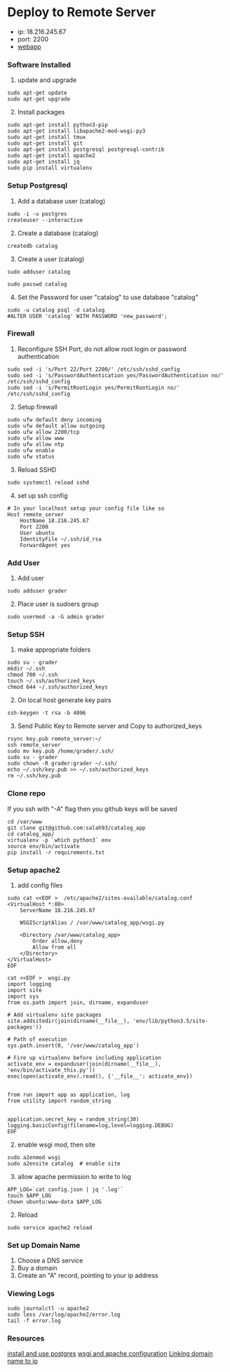 # Deploy to Remote Server
+ ip: 18.216.245.67
+ port: 2200
+ [webapp](http://salahahmed.me)

### Software Installed
1. update and upgrade
```
sudo apt-get update
sudo apt-get upgrade
```
2. Install packages
```
sudo apt-get install python3-pip
sudo apt-get install libapache2-mod-wsgi-py3
sudo apt-get install tmux
sudo apt-get install git
sudo apt-get install postgresql postgresql-contrib
sudo apt-get install apache2
sudo apt-get install jq
sudo pip install virtualenv
```


### Setup Postgresql
1. Add a database user (catalog)
```
sudo -i -u postgres
createuser --interactive
```
2. Create a database (catalog)
```
createdb catalog
```
3. Create a user (catalog)
```
sudo adduser catalog
```
```
sudo passwd catalog
```
4. Set the Password for user "catalog" to use database "catalog"
```
sudo -u catalog psql -d catalog
#ALTER USER 'catalog' WITH PASSWORD 'new_password';
```


### Firewall
1. Reconfigure SSH Port, do not allow root login or password authentication
```
sudo sed -i 's/Port 22/Port 2200/' /etc/ssh/sshd_config
sudo sed -i 's/PasswordAuthentication yes/PasswordAuthentication no/' /etc/ssh/sshd_config
sudo sed -i 's/PermitRootLogin yes/PermitRootLogin no/' /etc/ssh/sshd_config
```

2. Setup firewall
```
sudo ufw default deny incoming
sudo ufw default allow outgoing
sudo ufw allow 2200/tcp
sudo ufw allow www
sudo ufw allow ntp
sudo ufw enable
sudo ufw status
```

3. Reload SSHD
```
sudo systemctl reload sshd
```

4. set up ssh config
```
# In your localhost setup your config file like so
Host remote_server
    HostName 18.216.245.67
    Port 2200
    User ubuntu
    IdentityFile ~/.ssh/id_rsa
    ForwardAgent yes
```


### Add User
1. Add user
```
sudo adduser grader
```

2. Place user is sudoers group
```
sudo usermod -a -G admin grader
```

### Setup SSH
1. make appropriate folders
```
sudo su - grader
mkdir ~/.ssh
chmod 700 ~/.ssh
touch ~/.ssh/authorized_keys
chmod 644 ~/.ssh/authorized_keys
```

2. On local host generate key pairs
```
ssh-keygen -t rsa -b 4096
```

3. Send Public Key to Remote server and Copy to authorized\_keys
```
rsync key.pub remote_server:~/
ssh remote_server
sudo mv key.pub /home/grader/.ssh/
sudo su - grader
sudo chown -R grader:grader ~/.ssh/
echo ~/.ssh/key.pub >> ~/.ssh/authorized_keys
rm ~/.ssh/key.pub
```


### Clone repo
If you ssh with "-A" flag then you github keys will be saved

```
cd /var/www
git clone git@github.com:salah93/catalog_app
cd catalog_app/
virtualenv -p `which python3` env
source env/bin/activate
pip install -r requirements.txt
```



### Setup apache2
1. add config files
```
sudo cat <<EOF >  /etc/apache2/sites-available/catalog.conf
<VirtualHost *:80>
    ServerName 18.216.245.67

    WSGIScriptAlias / /var/www/catalog_app/wsgi.py

    <Directory /var/www/catalog_app>
        Order allow,deny
        Allow from all
    </Directory>
</VirtualHost>
EOF

cat <<EOF >  wsgi.py
import logging
import site
import sys
from os.path import join, dirname, expanduser

# Add virtualenv site packages
site.addsitedir(join(dirname(__file__), 'env/lib/python3.5/site-packages'))

# Path of execution
sys.path.insert(0, '/var/www/catalog_app')

# Fire up virtualenv before including application
activate_env = expanduser(join(dirname(__file__), 'env/bin/activate_this.py'))
exec(open(activate_env).read(), {'__file__': activate_env})


from run import app as application, log
from utility import random_string


application.secret_key = random_string(30)
logging.basicConfig(filename=log,level=logging.DEBUG)
EOF
```


2. enable wsgi mod, then site
```
sudo a2enmod wsgi
sudo a2ensite catalog  # enable site
```

3. allow apache permission to write to log
```
APP_LOG=`cat config.json | jq '.log'`
touch $APP_LOG
chown ubuntu:www-data $APP_LOG
```

2. Reload
```
sudo service apache2 reload
```

### Set up Domain Name
1. Choose a DNS service
2. Buy a domain
3. Create an "A" record, pointing to your ip address

### Viewing Logs
```
sudo journalctl -u apache2
sudo less /var/log/apache2/error.log
tail -f error.log
```

### Resources
[install and use postgres](https://www.digitalocean.com/community/tutorials/how-to-install-and-use-postgresql-on-ubuntu-16-04)
[wsgi and apache configuration](http://peatiscoding.me/geek-stuff/mod_wsgi-apache-virtualenv/)
[Linking domain name to ip](https://www.godaddy.com/help/add-an-a-record-19238)
